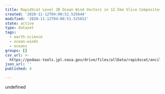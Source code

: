 ```yaml
---
title: RapidScat Level 2B Ocean Wind Vectors in 12.5km Slice Composites Version 1.2
created: '2020-11-12T04:00:51.525644'
modified: '2020-11-12T04:00:51.525652'
state: active
type: dataset
tags:
  - earth-science
  - ocean-winds
  - oceans
groups: []
csv_url: >-
  https://podaac-tools.jpl.nasa.gov/drive/files/allData/rapidscat/ancillary/revtime.csv
json_url: ''
published: 4

---
```

undefined
